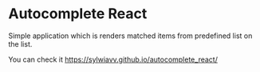 # Autocomplete React
Simple application which is renders matched items from predefined list on the list.

You can check it https://sylwiavv.github.io/autocomplete_react/
